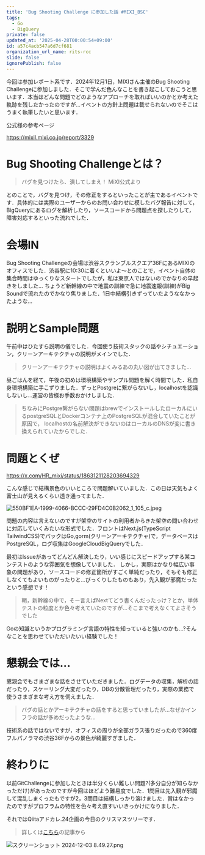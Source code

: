 ```yaml
---
title: 'Bug Shooting Challenge に参加した話 #MIXI_BSC'
tags:
  - Go
  - BigQuery
private: false
updated_at: '2025-04-28T00:00:54+09:00'
id: a57c4acb547a6d7cf681
organization_url_name: rits-rcc
slide: false
ignorePublish: false
---
```

今回は参加レポート系です．2024年12月1日，MIXIさん主催のBug Shooting Challengeに参加しました．そこで学んだ色んなことを書き起こしておこうと思います．本当はどんな問題でどのようなアプローチを取ればいいのかとか考えた軌跡を残したかったのですが...イベントの方針上問題は載せられないのでそこはうまく執筆したいと思います．

公式様の参考ページ

https://mixil.mixi.co.jp/report/3329

# Bug Shooting Challengeとは？

> バグを見つけたら、潰してしまえ！
> MiXI公式より

とのことで，バグを見つけ，その修正をするといったことが主であるイベントです．具体的には実際のユーザーからのお問い合わせに模したバグ報告に対して，BigQueryにあるログを解析したり，ソースコードから問題点を探したりして，障害対応するといった流れでした．

# 会場IN
Bug Shooting Challengeの会場は渋谷スクランブルスクエア36FにあるMIXIのオフィスでした．渋谷駅に10:30に着くといいよ〜とのことで，イベント自体の集合時間はゆっくりなスタートでしたが，私は東京人ではないのでかなりの早起きをしました...
ちょうど新幹線の中で地震の訓練で急に地震速報(訓練)がBig Soundで流れたのでかなり焦りました．1日中結構引きずっていたようななかったような...

# 説明とSample問題
午前中はひたすら説明の儀でした．今回使う技術スタックの話やシチュエーション，クリーンアーキテクチャの説明がメインでした．

> クリーンアーキテクチャの説明はよくみるあの丸い図が出てきました...

昼ごはんを経て，午後の初めは環境構築やサンプル問題を解く時間でした．私自身環境構築に手こずりました．ずっとPostgreに繋がらないし，localhostを認識しないし...運営の皆様お手数おかけしました．

> ちなみにPostgre繋がらない問題はbrewでインストールしたローカルにいるpostgreSQLとDockerコンテナ上のPostgreSQLが混合していたことが原因で，
> localhostの名前解決ができないのはローカルのDNSが変に書き換えられていたからでした．

# 問題とくぜ

https://x.com/HR_mixi/status/1863121128203694329

こんな感じで結構景色のいいところで問題解いていました．この日は天気もよく富士山が見えるくらい透き通ってました．

![550BF1EA-1999-4066-BCCC-29FD4C0B2062_1_105_c.jpeg](https://qiita-image-store.s3.ap-northeast-1.amazonaws.com/0/3757442/b516c68e-3a0a-5373-c4d6-ba8b486b042b.jpeg)

問題の内容は言えないのですが架空のサイトの利用者からきた架空の問い合わせに対応していくみたいな形式でした．フロントはNext.js(TypeScript TailwindCSS)でバックはGo,gorm(クリーンアーキテクチャ)で，データベースはPostgreSQL，ログ収集はGoogleCloudBigQueryでした．

最初はIssueがあってどんどん解決したり，いい感じにスピードアップする某コンテストのような雰囲気を想像していました．
しかし，実際はかなり幅広い事象の問題があり，ソースコードの修正箇所がすごく単純だったり，そもそも修正しなくてもよいものがったりと...びっくりしたものもあり，先入観が邪魔だったという感想です！

> 朝，新幹線の中で，そー言えばNextてどう書くんだったっけ？とか，単体テストの粒度とか色々考えていたのですが...そこまで考えなくてよさそうでした

Goの知識というかプログラミング言語の特性を知っていると強いのかも...?そんなことを思わせていただいたいい経験でした！

# 懇親会では...
懇親会でもさまざまな話をさせていただきました．ログデータの収集，解析の話だったり，スケーリング大変だったり，DBの分散管理だったり，実際の業務で使うさまざまな考え方を伺えました．

> バグの話とかアーキテクチャの話をすると思っていましたが...なぜかインフラの話が多めだったような...

技術系の話ではないですが，オフィスの周りが全部ガラス張りだったので360度フルパノラマの渋谷36Fからの景色が綺麗すぎました．

# 終わりに
以前GitChallengeに参加したときは半分くらい難しい問題?(多分自分が知らなかっただけ)があったのですが今回はほどよう難易度でした．1問目は先入観が邪魔して混乱しまくったもですが2，3問目は結構しっかり溶けました．賞はなかったのですがプロフラムの特性を色々考え直すいいきっかけになりました．


それではQiitaアドカレ.24企画の今日のクリスマスツリーです．

> 詳しくは[こちら](https://qiita.com/JavaLangRuntimeException/items/1f4a6febf957f522ba45)の記事から

![スクリーンショット 2024-12-03 8.49.27.png](https://qiita-image-store.s3.ap-northeast-1.amazonaws.com/0/3757442/6ea995bd-6c40-2aa9-c2a3-2b81fa83fe0e.png)
